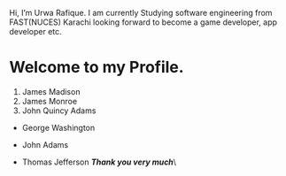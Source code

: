 Hi, I’m Urwa Rafique.
I am currently Studying software engineering from FAST(NUCES) Karachi looking forward to become a game developer, app developer etc.
# Welcome to my Profile.
1. James Madison
2. James Monroe
3. John Quincy Adams
- George Washington
* John Adams
+ Thomas Jefferson
***Thank you very much***\
